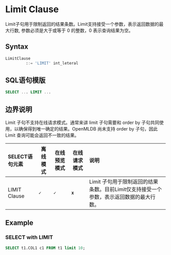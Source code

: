# Limit Clause

Limit子句用于限制返回的结果条数。Limit支持接受一个参数，表示返回数据的最大行数, 参数必须是大于或等于 0 的整数，0 表示查询结果为空。

## Syntax

```sql
LimitClause
         ::= 'LIMIT' int_leteral
```

## SQL语句模版

```SQL
SELECT ... LIMIT ...
```

## 边界说明

Limit 子句不支持在线请求模式。通常来讲 limit 子句需要和 order by 子句共同使用，以确保得到唯一确定的结果。OpenMLDB 尚未支持 order by 子句，因此 Limit 查询可能会返回不一致的结果。

| SELECT语句元素 | 离线模式  | 在线预览模式 | 在线请求模式 | 说明                                                         |
| :------------- | --------- | ------------ | ------------ | :----------------------------------------------------------- |
| LIMIT Clause   | **``✓``** | **``✓``**    | **``x``**    |Limit 子句用于限制返回的结果条数。目前Limit仅支持接受一个参数，表示返回数据的最大行数。 |

## Example

### SELECT with LIMIT

```SQL
SELECT t1.COL1 c1 FROM t1 limit 10;
```

